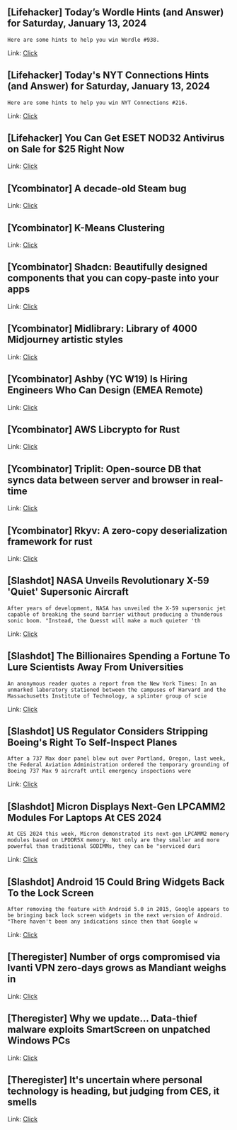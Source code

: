 ## [Lifehacker] Today’s Wordle Hints (and Answer) for Saturday, January 13, 2024
```
Here are some hints to help you win Wordle #938.
```

Link: [Click](https://lifehacker.com/entertainment/wordle-answer-today-january-13-2024)

## [Lifehacker] Today's NYT Connections Hints (and Answer) for Saturday, January 13, 2024
```
Here are some hints to help you win NYT Connections #216.
```

Link: [Click](https://lifehacker.com/entertainment/nyt-connections-answer-today-january-13-2024)

## [Lifehacker] You Can Get ESET NOD32 Antivirus on Sale for $25 Right Now
Link: [Click](https://lifehacker.com/tech/eset-antivirus-sale)

## [Ycombinator] A decade-old Steam bug
Link: [Click](https://blog.freudenjmp.com/posts/no-user-logon/)

## [Ycombinator] K-Means Clustering
Link: [Click](https://github.com/derrickburns/generalized-kmeans-clustering)

## [Ycombinator] Shadcn: Beautifully designed components that you can copy-paste into your apps
Link: [Click](https://ui.shadcn.com/)

## [Ycombinator] Midlibrary: Library of 4000 Midjourney artistic styles
Link: [Click](https://midlibrary.io/styles)

## [Ycombinator] Ashby (YC W19) Is Hiring Engineers Who Can Design (EMEA Remote)
Link: [Click](https://www.ashbyhq.com/careers?utm_source=hn&ashby_jid=0b7a2d09-b3ee-4181-a1df-be1ea3fff54e)

## [Ycombinator] AWS Libcrypto for Rust
Link: [Click](https://github.com/aws/aws-lc-rs)

## [Ycombinator] Triplit: Open-source DB that syncs data between server and browser in real-time
Link: [Click](https://github.com/aspen-cloud/triplit)

## [Ycombinator] Rkyv: A zero-copy deserialization framework for rust
Link: [Click](https://rkyv.org/)

## [Slashdot] NASA Unveils Revolutionary X-59 'Quiet' Supersonic Aircraft
```
After years of development, NASA has unveiled the X-59 supersonic jet capable of breaking the sound barrier without producing a thunderous sonic boom. "Instead, the Quesst will make a much quieter 'th
```

Link: [Click](https://science.slashdot.org/story/24/01/13/0415211/nasa-unveils-revolutionary-x-59-quiet-supersonic-aircraft?utm_source=rss1.0mainlinkanon&utm_medium=feed)

## [Slashdot] The Billionaires Spending a Fortune To Lure Scientists Away From Universities
```
An anonymous reader quotes a report from the New York Times: In an unmarked laboratory stationed between the campuses of Harvard and the Massachusetts Institute of Technology, a splinter group of scie
```

Link: [Click](https://science.slashdot.org/story/24/01/12/2333245/the-billionaires-spending-a-fortune-to-lure-scientists-away-from-universities?utm_source=rss1.0mainlinkanon&utm_medium=feed)

## [Slashdot] US Regulator Considers Stripping Boeing's Right To Self-Inspect Planes
```
After a 737 Max door panel blew out over Portland, Oregon, last week, the Federal Aviation Administration ordered the temporary grounding of Boeing 737 Max 9 aircraft until emergency inspections were 
```

Link: [Click](https://tech.slashdot.org/story/24/01/12/2324237/us-regulator-considers-stripping-boeings-right-to-self-inspect-planes?utm_source=rss1.0mainlinkanon&utm_medium=feed)

## [Slashdot] Micron Displays Next-Gen LPCAMM2 Modules For Laptops At CES 2024
```
At CES 2024 this week, Micron demonstrated its next-gen LPCAMM2 memory modules based on LPDDR5X memory. Not only are they smaller and more powerful than traditional SODIMMs, they can be "serviced duri
```

Link: [Click](https://hardware.slashdot.org/story/24/01/12/2312229/micron-displays-next-gen-lpcamm2-modules-for-laptops-at-ces-2024?utm_source=rss1.0mainlinkanon&utm_medium=feed)

## [Slashdot] Android 15 Could Bring Widgets Back To the Lock Screen
```
After removing the feature with Android 5.0 in 2015, Google appears to be bringing back lock screen widgets in the next version of Android. "There haven't been any indications since then that Google w
```

Link: [Click](https://mobile.slashdot.org/story/24/01/12/2259213/android-15-could-bring-widgets-back-to-the-lock-screen?utm_source=rss1.0mainlinkanon&utm_medium=feed)

## [Theregister] Number of orgs compromised via Ivanti VPN zero-days grows as Mandiant weighs in
Link: [Click](https://go.theregister.com/feed/www.theregister.com/2024/01/13/ivanti_zeroday_mandiant_analysis/)

## [Theregister] Why we update... Data-thief malware exploits SmartScreen on unpatched Windows PCs
Link: [Click](https://go.theregister.com/feed/www.theregister.com/2024/01/12/windows_phemedrone_stealer/)

## [Theregister] It's uncertain where personal technology is heading, but judging from CES, it smells
Link: [Click](https://go.theregister.com/feed/www.theregister.com/2024/01/12/ces_analysis/)
